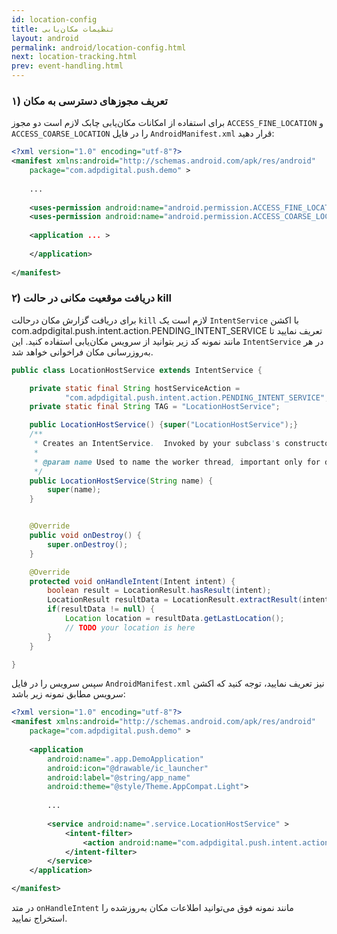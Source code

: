 ```yaml
---
id: location-config
title: تنظیمات مکان‌یابی
layout: android
permalink: android/location-config.html
next: location-tracking.html
prev: event-handling.html
---
```


### ۱) تعریف مجوزهای دسترسی به مکان
برای استفاده از امکانات مکان‌یابی چابک لازم است دو مجوز `ACCESS_FINE_LOCATION` و `ACCESS_COARSE_LOCATION`  را در فایل `AndroidManifest.xml` قرار دهید:

```xml
<?xml version="1.0" encoding="utf-8"?>
<manifest xmlns:android="http://schemas.android.com/apk/res/android"
    package="com.adpdigital.push.demo" >
    
    ...
    
    <uses-permission android:name="android.permission.ACCESS_FINE_LOCATION" />
    <uses-permission android:name="android.permission.ACCESS_COARSE_LOCATION" />
    
    <application ... >
        
    </application>
    
</manifest>
```

### ۲) دریافت موقعیت مکانی در حالت kill
برای دریافت گزارش مکان درحالت `kill` لازم است یک `IntentService` با اکشن com.adpdigital.push.intent.action.PENDING_INTENT_SERVICE تعریف نمایید تا مانند نمونه کد زیر بتوانید از سرویس مکان‌یابی استفاده کنید.
این `IntentService` در هر به‌روزرسانی مکان فراخوانی خواهد شد.

```java
public class LocationHostService extends IntentService {

    private static final String hostServiceAction =
            "com.adpdigital.push.intent.action.PENDING_INTENT_SERVICE";
    private static final String TAG = "LocationHostService";

    public LocationHostService() {super("LocationHostService");}
    /**
     * Creates an IntentService.  Invoked by your subclass's constructor.
     *
     * @param name Used to name the worker thread, important only for debugging.
     */
    public LocationHostService(String name) {
        super(name);
    }


    @Override
    public void onDestroy() {
        super.onDestroy();
    }

    @Override
    protected void onHandleIntent(Intent intent) {
        boolean result = LocationResult.hasResult(intent);
        LocationResult resultData = LocationResult.extractResult(intent);
        if(resultData != null) {
            Location location = resultData.getLastLocation();
            // TODO your location is here
        }
    }

}
```
سپس سرویس را در فایل `AndroidManifest.xml` نیز تعریف نمایید، توجه کنید که اکشن سرویس مطابق نمونه زیر باشد:

```xml
<?xml version="1.0" encoding="utf-8"?>
<manifest xmlns:android="http://schemas.android.com/apk/res/android"
    package="com.adpdigital.push.demo" >
    
    <application
        android:name=".app.DemoApplication"
        android:icon="@drawable/ic_launcher"
        android:label="@string/app_name"
        android:theme="@style/Theme.AppCompat.Light">
        
        ...
        
        <service android:name=".service.LocationHostService" >
            <intent-filter>
                <action android:name="com.adpdigital.push.intent.action.PENDING_INTENT_SERVICE" />
            </intent-filter>
        </service>
    </application>

</manifest>
```

در متد `onHandleIntent` مانند نمونه فوق می‌توانید اطلاعات مکان به‌روزشده را استخراج نمایید.

